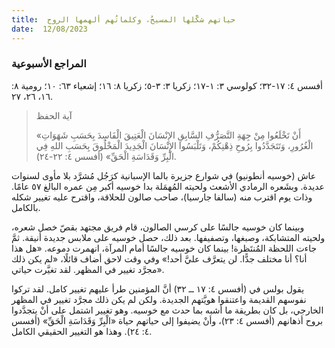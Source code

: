 ```yaml
---
title:  حياتهم شكَّلها المسيحُ، وكلماتُهم ألهمها الروح
date:  12/08/2023
---
```


### المراجع الأسبوعية
أفسس ٤: ١٧-٣٢؛ كولوسي ٣: ١-١٧؛ زكريا ٣: ٣-٥؛ زكريا ٨: ١٦؛ إشعياء ٦٣: ١٠؛ رومية ٨: ١٦، ٢٦، ٢٧.

> <p>آية الحفظ</p>
> «أَنْ تَخْلَعُوا مِنْ جِهَةِ التَّصَرُّفِ السَّابِقِ الإِنْسَانَ الْعَتِيقَ الْفَاسِدَ بِحَسَبِ شَهَوَاتِ الْغُرُورِ، وَتَتَجَدَّدُوا بِرُوحِ ذِهْنِكُمْ، وَتَلْبَسُوا الإِنْسَانَ الْجَدِيدَ الْمَخْلُوقَ بِحَسَبِ اللهِ فِي الْبِرِّ وَقَدَاسَةِ الْحَقِّ» (أفسس ٤: ٢٢-٢٤).

عاش (خوسيه أنطونيو) في شوارع جزيرة بالما الإسبانية كرَجُل مُشرَّد بلا مأوى لسنوات عديدة. وبشَعره الرمادي الأشعث ولحيته المُهمَلة بدا خوسيه أكبر مِن عمره البالغ ٥٧ عامًا. وذات يوم اقترب منه (سالفا جارسيا)، صاحب صالون للحلاقة، واقترح عليه تغيير شكله بالكامل.

وبينما كان خوسيه جالسًا على كرسي الصالون، قام فريق مجتهد بقصّ خصل شعره، ولحيته المتشابكة، وصبغها، وتصفيفها. بعد ذلك، حصل خوسيه على ملابس جديدة أنيقة. ثمَّ جاءت اللحظة المُنتَظرة! بينما كان خوسيه جالسًا أمام المرآة، انهمرت دموعه. «هل هذا أنا؟ أنا مختلف جدًّا. لن يتعرَّف عليَّ أحد!» وفي وقت لاحق أضاف قائلًا، «لم يكن ذلك مجرَّد تغيير في المظهر. لقد تغيَّرت حياتي».

يقول بولس في (أفسس ٤: ١٧ ــ ٣٢) أنَّ المؤمنين طرأ عليهم تغيير كامل. لقد تركوا نفوسهم القديمة واعتنقوا هويَّتهم الجديدة. ولكن لم يكن ذلك مجرَّد تغيير في المظهر الخارجي، بل كان بطريقة ما أشبه بما حدث مع خوسيه. وهو تغيير اشتمل على أنْ يتجدَّدوا بروح أذهانهم (أفسس ٤: ٢٣)، وأنْ يضيفوا إلى حياتهم حياة «الْبِرِّ وَقَدَاسَةِ الْحَقِّ» (أفسس ٤: ٢٤). وهذا هو التغيير الحقيقي الكامل.